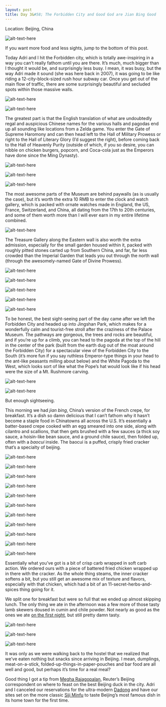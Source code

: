 ```yaml
---
layout: post
title: Day 3&#58; The Forbidden City and Good God are Jian Bing Good
---
```


Location: Beijing, China

![alt-text-here](http://kenjilopezalt.github.io/images/20140619-beijing-bing-forbidden-city-/20140619-beijing-bing-forbidden-city-14.jpg "forbidden city")

If you want more food and less sights, jump to the bottom of this post.

Today Adri and I hit the Forbidden city, which is totally awe-inspiring in a way you can’t really fathom until you are there. It’s much, much bigger than I thought it would be, and surprisingly less busy. I mean, it was busy, but the way Adri made it sound (she was here back in 2007), it was going to be like riding a 12-city-block-sized rush hour subway car. Once you get out of the main flow of traffic, there are some surprisingly beautiful and secluded spots within those massive walls.

![alt-text-here](http://kenjilopezalt.github.io/images/20140619-beijing-bing-forbidden-city-/20140619-beijing-bing-forbidden-city-19.jpg "forbidden city")

![alt-text-here](http://kenjilopezalt.github.io/images/20140619-beijing-bing-forbidden-city-/20140619-beijing-bing-forbidden-city-22.jpg "forbidden city")

The greatest part is that the English translation of what are undoubtedly regal and auspicious Chinese names for the various halls and pagodas end up all sounding like locations from a Zelda game. You enter the Gate of Supreme Haromony and can then head left to the Hall of Military Prowess or right to the Hall of Literary Glory (I’d suggest the right), before coming back to the Hall of Heavenly Purity (outside of which, if you so desire, you can nibble on chicken burgers, popcorn, and Coca-cola just as the Emperors have done since the Ming Dynasty).

![alt-text-here](http://kenjilopezalt.github.io/images/20140619-beijing-bing-forbidden-city-/20140619-beijing-bing-forbidden-city-25.jpg "forbidden city")

![alt-text-here](http://kenjilopezalt.github.io/images/20140619-beijing-bing-forbidden-city-/20140619-beijing-bing-forbidden-city-37.jpg "forbidden city")

![alt-text-here](http://kenjilopezalt.github.io/images/20140619-beijing-bing-forbidden-city-/20140619-beijing-bing-forbidden-city-18.jpg "forbidden city")

The most awesome parts of the Museum are behind paywalls (as is usually the case), but it’s worth the extra 10 RMB to enter the clock and watch gallery, which is packed with ornate watches made in England, the US, France, Switzerland, and China, all dating from the 17th to 20th centuries, and some of them worth more than I will ever earn in my entire lifetime combined.

![alt-text-here](http://kenjilopezalt.github.io/images/20140619-beijing-bing-forbidden-city-/20140619-beijing-bing-forbidden-city-27.jpg "forbidden city")

The Treasure Gallery along the Eastern wall is also worth the extra admission, especially for the small garden housed within it, packed with roughly pitted stones carted up from Southern China, and far, far less crowded than the Imperial Garden that leads you out through the north wall (through the awesomely-named Gate of Divine Prowess).

![alt-text-here](http://kenjilopezalt.github.io/images/20140619-beijing-bing-forbidden-city-/20140619-beijing-bing-forbidden-city-31.jpg "forbidden city")

![alt-text-here](http://kenjilopezalt.github.io/images/20140619-beijing-bing-forbidden-city-/20140619-beijing-bing-forbidden-city-30.jpg "forbidden city")

![alt-text-here](http://kenjilopezalt.github.io/images/20140619-beijing-bing-forbidden-city-/20140619-beijing-bing-forbidden-city-38.jpg "forbidden city")

![alt-text-here](http://kenjilopezalt.github.io/images/20140619-beijing-bing-forbidden-city-/20140619-beijing-bing-forbidden-city-40.jpg "forbidden city")

![alt-text-here](http://kenjilopezalt.github.io/images/20140619-beijing-bing-forbidden-city-/20140619-beijing-bing-forbidden-city-45.jpg "forbidden city")

To be honest, the best sight-seeing part of the day came after we left the Forbidden City and headed up into Jingshan Park, which makes for a wonderfully calm and tourist-free stroll after the craziness of the Palace Museum. The pathways are gorgeous, the trees and rocks are beautiful, and if you’re up for a climb, you can head to the pagoda at the top of the hill in the center of the park (built from the earth dug out of the moat around the Forbidden City) for a spectacular view of the Forbidden City to the South (it’s more fun if you say ruthless Emperor-type things in your head to the ant-like peasants milling about below) and the White Pagoda to the West, which looks sort of like what the Pope’s hat would look like if his head were the size of a Mt. Rushmore carving.

![alt-text-here](http://kenjilopezalt.github.io/images/20140619-beijing-bing-forbidden-city-/20140619-beijing-bing-forbidden-city-48.jpg "forbidden city")

![alt-text-here](http://kenjilopezalt.github.io/images/20140619-beijing-bing-forbidden-city-/20140619-beijing-bing-forbidden-city-51.jpg "forbidden city")

But enough sightseeing. 

This morning we had <em>jian bing</em>, China’s version of the French crepe, for breakfast. It’s a dish so damn delicious that I can’t fathom why it hasn’t become a staple food in Chinatowns all across the U.S. It’s essentially a batter-based crepe cooked with an egg smeared into one side, along with cilantro and scallions, that then gets brushed with a few sauces (a thick soy sauce, a hoisin-like bean sauce, and a ground chile sauce), then folded up, often with a <em>baocui</em> inside. The baocui is a puffed, crisply fried cracker that’s a specialty of beijing.

![alt-text-here](http://kenjilopezalt.github.io/images/20140619-beijing-bing-forbidden-city-/20140619-beijing-bing-forbidden-city-03.jpg "forbidden city")

![alt-text-here](http://kenjilopezalt.github.io/images/20140619-beijing-bing-forbidden-city-/20140619-beijing-bing-forbidden-city-04.jpg "forbidden city")

![alt-text-here](http://kenjilopezalt.github.io/images/20140619-beijing-bing-forbidden-city-/20140619-beijing-bing-forbidden-city-05.jpg "forbidden city")

![alt-text-here](http://kenjilopezalt.github.io/images/20140619-beijing-bing-forbidden-city-/20140619-beijing-bing-forbidden-city-06.jpg "forbidden city")

![alt-text-here](http://kenjilopezalt.github.io/images/20140619-beijing-bing-forbidden-city-/20140619-beijing-bing-forbidden-city-07.jpg "forbidden city")

![alt-text-here](http://kenjilopezalt.github.io/images/20140619-beijing-bing-forbidden-city-/20140619-beijing-bing-forbidden-city-08.jpg "forbidden city")

![alt-text-here](http://kenjilopezalt.github.io/images/20140619-beijing-bing-forbidden-city-/20140619-beijing-bing-forbidden-city-09.jpg "forbidden city")

![alt-text-here](http://kenjilopezalt.github.io/images/20140619-beijing-bing-forbidden-city-/20140619-beijing-bing-forbidden-city-10.jpg "forbidden city")

![alt-text-here](http://kenjilopezalt.github.io/images/20140619-beijing-bing-forbidden-city-/20140619-beijing-bing-forbidden-city-11.jpg "forbidden city")

![alt-text-here](http://kenjilopezalt.github.io/images/20140619-beijing-bing-forbidden-city-/20140619-beijing-bing-forbidden-city-12.jpg "forbidden city")

![alt-text-here](http://kenjilopezalt.github.io/images/20140619-beijing-bing-forbidden-city-/20140619-beijing-bing-forbidden-city-13.jpg "forbidden city")

Essentially what you’ve got is a bit of crisp carb wrapped in soft carb action. We ordered ours with a piece of battered fried chicken wrapped up in there with the cracker. As the whole thing steams, the inner cracker softens a bit, but you still get an awesome mix of texture and flavors, especially with that chicken, which had a bit of an 11-secret-herbs-and-spices thing going for it.

We split one for breakfast but were so full that we ended up almost skipping lunch. The only thing we ate in the afternoon was a few more of those tasty lamb skewers doused in cumin and chile powder. Not nearly as good as the ones we ate <a href=“http://kenjilopezalt.github.io/2014/06/17/Beijing-bound/“>on the first night</a>, but still pretty damn tasty.

![alt-text-here](http://kenjilopezalt.github.io/images/20140619-beijing-bing-forbidden-city-/20140619-beijing-bing-forbidden-city-54.jpg "forbidden city")

![alt-text-here](http://kenjilopezalt.github.io/images/20140619-beijing-bing-forbidden-city-/20140619-beijing-bing-forbidden-city-56.jpg "forbidden city")

![alt-text-here](http://kenjilopezalt.github.io/images/20140619-beijing-bing-forbidden-city-/20140619-beijing-bing-forbidden-city-57.jpg "forbidden city")

It was only as we were walking back to the hostel that we realized that we’ve eaten nothing but snacks since arriving in Beijing. I mean, dumplings, meat-on-a-stick, folded-up-things-in-paper-pouches and bar food are all well and good, but perhaps it’s time for a real meal?

Good thing I got a tip from <a href="www.twitter.com/meghara">Megha Rajagopalan</a>, Reuter’s Beijing correspondent on where to feast on the best Beijing duck in the city. Adri and I canceled our reservations for the ultra-modern <a href="http://www.tripadvisor.com/Restaurant_Review-g294212-d812015-Reviews-Dadong_Roast_Duck_Dongsi-Beijing.html">Dadong</a> and have our sites set on the more classic <a href="http://www.tripadvisor.com/Restaurant_Review-g294212-d4754416-Reviews-Sijiminfu_roast_duckbeijing_dish-Beijing.html">Siji Minfu</a> to taste Beijing’s most famous dish in its home town for the first time.
